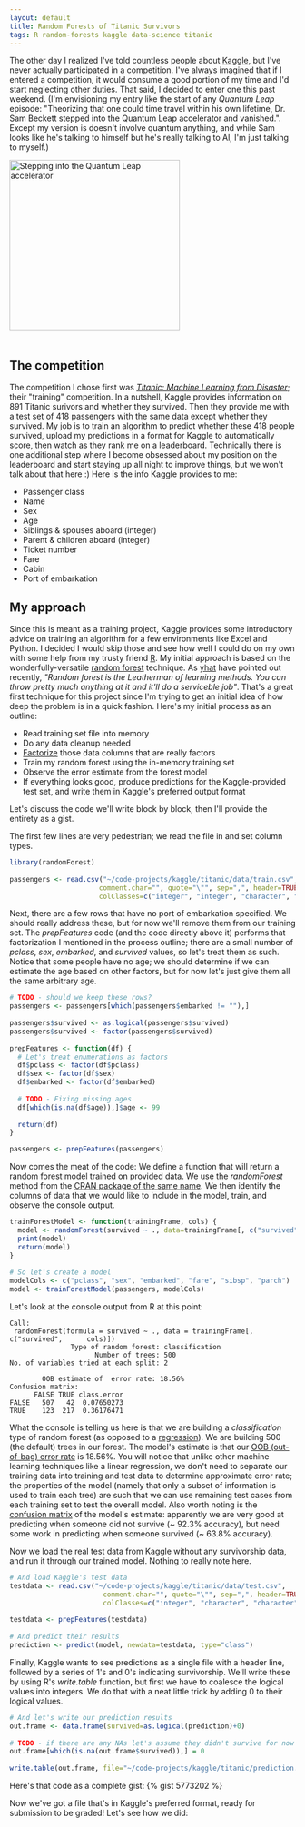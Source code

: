 ```yaml
---
layout: default
title: Random Forests of Titanic Survivors
tags: R random-forests kaggle data-science titanic
---
```


The other day I realized I've told countless people about [Kaggle](http://www.kaggle.com/), but I've never actually participated in a competition.  I've always imagined that if I entered a competition, it would consume a good portion of my time and I'd start neglecting other duties.  That said, I decided to enter one this past weekend.  (I'm envisioning my entry like the start of any _Quantum Leap_ episode: "Theorizing that one could time travel within his own lifetime, Dr. Sam Beckett stepped into the Quantum Leap accelerator and vanished.".  Except my version is doesn't involve quantum anything, and while Sam looks like he's talking to himself but he's really talking to Al, I'm just talking to myself.)

<div class="text-center">
  <img src="http://www.staffingdaily.com/wp-content/uploads/2013/04/full-quantum-leap-screenshot.jpg" alt="Stepping into the Quantum Leap accelerator" style="width: 300px; margin-bottom: 20px;"/>
</div>

## The competition

The competition I chose first was _[Titanic: Machine Learning from Disaster](https://www.kaggle.com/c/titanic-gettingStarted)_; their "training" competition.  In a nutshell, Kaggle provides information on 891 Titanic surivors and whether they survived.  Then they provide me with a test set of 418 passengers with the same data except whether they survived.  My job is to train an algorithm to predict whether these 418 people survived, upload my predictions in a format for Kaggle to automatically score, then watch as they rank me on a leaderboard.  Technically there is one additional step where I become obsessed about my position on the leaderboard and start staying up all night to improve things, but we won't talk about that here :)  Here is the info Kaggle provides to me:

* Passenger class
* Name
* Sex
* Age
* Siblings & spouses aboard (integer)
* Parent & children aboard (integer)
* Ticket number
* Fare
* Cabin
* Port of embarkation

## My approach

Since this is meant as a training project, Kaggle provides some introductory advice on training an algorithm for a few environments like Excel and Python.  I decided I would skip those and see how well I could do on my own with some help from my trusty friend [R](http://www.r-project.org/).  My initial approach is based on the wonderfully-versatile [random forest](http://en.wikipedia.org/wiki/Random_forest) technique.  As [yhat](http://blog.yhathq.com/posts/random-forests-in-python.html) have pointed out recently, _"Random forest is the Leatherman of learning methods.  You can throw pretty much anything at it and it'll do a serviceble job"_.  That's a great first technique for this project since I'm trying to get an initial idea of how deep the problem is in a quick fashion.  Here's my initial process as an outline:

* Read training set file into memory
* Do any data cleanup needed
* [Factorize](http://www.stat.berkeley.edu/classes/s133/factors.html) those data columns that are really factors
* Train my random forest using the in-memory training set
* Observe the error estimate from the forest model
* If everything looks good, produce predictions for the Kaggle-provided test set, and write them in Kaggle's preferred output format

Let's discuss the code we'll write block by block, then I'll provide the entirety as a gist.

The first few lines are very pedestrian; we read the file in and set column types.

``` r
library(randomForest)
 
passengers <- read.csv("~/code-projects/kaggle/titanic/data/train.csv",
                      comment.char="", quote="\"", sep=",", header=TRUE, stringsAsFactors=FALSE,
                      colClasses=c("integer", "integer", "character", "character", "numeric", "integer", "integer", "character", "numeric", "character", "character"))
```


Next, there are a few rows that have no port of embarkation specified.  We should really address these, but for now we'll remove them from our training set.  The _prepFeatures_ code (and the code directly above it) performs that factorization I mentioned in the process outline; there are a small number of _pclass_, _sex_, _embarked_, and _survived_ values, so let's treat them as such.  Notice that some people have no age; we should determine if we can estimate the age based on other factors, but for now let's just give them all the same arbitrary age.

``` r
# TODO - should we keep these rows?
passengers <- passengers[which(passengers$embarked != ""),]
 
passengers$survived <- as.logical(passengers$survived)
passengers$survived <- factor(passengers$survived)
 
prepFeatures <- function(df) {
  # Let's treat enumerations as factors
  df$pclass <- factor(df$pclass)
  df$sex <- factor(df$sex)
  df$embarked <- factor(df$embarked)
  
  # TODO - Fixing missing ages
  df[which(is.na(df$age)),]$age <- 99
  
  return(df)
}

passengers <- prepFeatures(passengers)
```


Now comes the meat of the code:  We define a function that will return a random forest model trained on provided data.  We use the _randomForest_ method from the [CRAN package of the same name](http://cran.r-project.org/web/packages/randomForest/index.html).  We then identify the columns of data that we would like to include in the model, train, and observe the console output.

``` r
trainForestModel <- function(trainingFrame, cols) {
  model <- randomForest(survived ~ ., data=trainingFrame[, c("survived", cols)])
  print(model)
  return(model)
}
 
# So let's create a model
modelCols <- c("pclass", "sex", "embarked", "fare", "sibsp", "parch")
model <- trainForestModel(passengers, modelCols)
```

Let's look at the console output from R at this point:

```
Call:
 randomForest(formula = survived ~ ., data = trainingFrame[, c("survived",      cols)]) 
               Type of random forest: classification
                     Number of trees: 500
No. of variables tried at each split: 2

        OOB estimate of  error rate: 18.56%
Confusion matrix:
      FALSE TRUE class.error
FALSE   507   42  0.07650273
TRUE    123  217  0.36176471
```

What the console is telling us here is that we are building a _classification_ type of random forest (as opposed to a [regression](http://en.wikipedia.org/wiki/Regression_analysis)).  We are building 500 (the default) trees in our forest.  The model's estimate is that our [OOB (out-of-bag) error rate](http://www.stat.berkeley.edu/~breiman/RandomForests/cc_home.htm#ooberr) is 18.56%.  You will notice that unlike other machine learning techniques like a linear regression, we don't need to separate our training data into training and test data to determine approximate error rate; the properties of the model (namely that only a subset of information is used to train each tree) are such that we can use remaining test cases from each training set to test the overall model.  Also worth noting is the [confusion matrix](http://en.wikipedia.org/wiki/Confusion_matrix) of the model's estimate: apparently we are very good at predicting when someone did not survive (~ 92.3% accuracy), but need some work in predicting when someone survived (~ 63.8% accuracy).

Now we load the real test data from Kaggle without any survivorship data, and run it through our trained model.  Nothing to really note here.

``` r
# And load Kaggle's test data
testdata <- read.csv("~/code-projects/kaggle/titanic/data/test.csv",
                       comment.char="", quote="\"", sep=",", header=TRUE, stringsAsFactors=FALSE,
                       colClasses=c("integer", "character", "character", "numeric", "integer", "integer", "character", "numeric", "character", "character"))
 
testdata <- prepFeatures(testdata)
 
# And predict their results
prediction <- predict(model, newdata=testdata, type="class")
```

Finally, Kaggle wants to see predictions as a single file with a header line, followed by a series of 1's and 0's indicating survivorship.  We'll write these by using R's _write.table_ function, but first we have to coalesce the logical values into integers.  We do that with a neat little trick by adding 0 to their logical values.

``` r
# And let's write our prediction results
out.frame <- data.frame(survived=as.logical(prediction)+0)
 
# TODO - if there are any NAs let's assume they didn't survive for now
out.frame[which(is.na(out.frame$survived)),] = 0
 
write.table(out.frame, file="~/code-projects/kaggle/titanic/prediction.tsv", sep=",", quote=FALSE, col.names=TRUE, row.names=FALSE)
```

Here's that code as a complete gist:
{% gist 5773202 %}

Now we've got a file that's in Kaggle's preferred format, ready for submission to be graded!  Let's see how we did:


